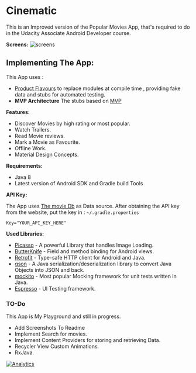 # Cinematic
This is an Improved version of the Popular Movies App, that's required to do in the Udacity 
Associate Android Developer course.

**Screens:**
![screens](screens.gif)

## Implementing The App:
This App uses :
- [Product Flavours](https://developer.android.com/studio/build/build-variants.html) to replace modules at compile time , providing fake data and stubs for automated testing.
- **MVP Architecture** The stubs based on [MVP](https://github.com/googlesamples/android-architecture)

**Features:**
- Discover Movies by high rating or most popular.
- Watch Trailers.
- Read Movie reviews.
- Mark a Movie as Favourite.
- Offline Work.
- Material Design Concepts.

**Requirements:**
- Java 8
- Latest version of Android SDK and Gradle build Tools

**API Key:**

The App uses [The movie Db](https://www.themoviedb.org) as Data source.
After obtaining the API key from the website, put the key in : 
`~/.gradle.properties`

```
Key="YOUR_API_KEY_HERE"
```
**Used Libraries:**
- [Picasso](http://square.github.io/picasso/) - A powerful Library that handles Image Loading.
- [ButterKnife](http://jakewharton.github.io/butterknife/) - Field and method binding for Android views.
- [Retrofit](http://square.github.io/retrofit/) - Type-safe HTTP client for Android and Java.
- [gson](https://github.com/google/gson) - A Java serialization/deserialization library to convert Java Objects into JSON and back.
- [mockito](http://site.mockito.org/) - Most popular Mocking framework for unit tests written in Java.
- [Espresso](https://google.github.io/android-testing-support-library/docs/espresso/) -  UI Testing framework.

### TO-Do
This App is My Playground and still in progress.

- Add Screenshots To Readme
- Implement Search for movies.
- Implement Content Providers for storing and retrieving Data.
- Recycler View Custom Animations.
- RxJava.

[![Analytics](https://ga-beacon.appspot.com/UA-100695310-1/chromuim/cinematic/readme?pixel)](https://github.com/igrigorik/ga-beacon)
